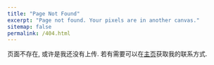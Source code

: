 ```yaml
---
title: "Page Not Found"
excerpt: "Page not found. Your pixels are in another canvas."
sitemap: false
permalink: /404.html
---
```


页面不存在, 或许是我还没有上传. 若有需要可以在[主页](https://nicolaskeng.github.io/)获取我的联系方式.

<script type="text/javascript">
  var GOOG_FIXURL_LANG = 'en';
  var GOOG_FIXURL_SITE = '{{ site.url }}'
</script>
<script type="text/javascript"
  src="//linkhelp.clients.google.com/tbproxy/lh/wm/fixurl.js">
</script>
